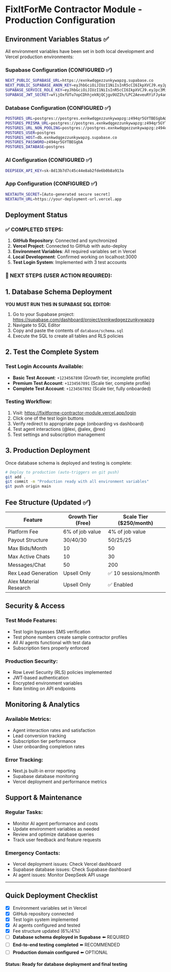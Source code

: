 # FixItForMe Contractor Module - Production Configuration

## Environment Variables Status ✅

All environment variables have been set in both local development and Vercel production environments:

### Supabase Configuration (CONFIGURED ✅)
```bash
NEXT_PUBLIC_SUPABASE_URL=https://exnkwdqgezzunkywapzg.supabase.co
NEXT_PUBLIC_SUPABASE_ANON_KEY=eyJhbGciOiJIUzI1NiIsInR5cCI6IkpXVCJ9.eyJpc3MiOiJzdXBhYmFzZSIsInJlZiI6ImV4bmt3ZHFnZXp6dW5reXdhcHpnIiwicm9sZSI6ImFub24iLCJpYXQiOjE3NTAwMTI5ODksImV4cCI6MjA2NTU4ODk4OX0.My25-INbagSJEEzl6DI2iYeVimlms1p1gs59yPLjUQk
SUPABASE_SERVICE_ROLE_KEY=eyJhbGciOiJIUzI1NiIsInR5cCI6IkpXVCJ9.eyJpc3MiOiJzdXBhYmFzZSIsInJlZiI6ImV4bmt3ZHFnZXp6dW5reXdhcHpnIiwicm9sZSI6InNlcnZpY2Vfcm9sZSIsImlhdCI6MTc1MDAxMjk4OSwiZXhwIjoyMDY1NTg4OTg5fQ.9HGr-QT1xUvQCkKOPPkzBClFixCQ8jXAr4y73_rSooI
SUPABASE_JWT_SECRET=wYijOxfUTu7opCDhhjekNjQCjgu9UZIh/LPC2AeveuRYiFJy4amoGiR1YTOs8lBeDz22uV//SMvH9wxiApT53A==
```

### Database Configuration (CONFIGURED ✅)
```bash
POSTGRES_URL=postgres://postgres.exnkwdqgezzunkywapzg:z494qr5GYTBEGgbA@aws-0-us-east-1.pooler.supabase.com:6543/postgres?sslmode=require&supa=base-pooler.x
POSTGRES_PRISMA_URL=postgres://postgres.exnkwdqgezzunkywapzg:z494qr5GYTBEGgbA@aws-0-us-east-1.pooler.supabase.com:6543/postgres?sslmode=require&supa=base-pooler.x
POSTGRES_URL_NON_POOLING=postgres://postgres.exnkwdqgezzunkywapzg:z494qr5GYTBEGgbA@aws-0-us-east-1.pooler.supabase.com:5432/postgres?sslmode=require
POSTGRES_USER=postgres
POSTGRES_HOST=db.exnkwdqgezzunkywapzg.supabase.co
POSTGRES_PASSWORD=z494qr5GYTBEGgbA
POSTGRES_DATABASE=postgres
```

### AI Configuration (CONFIGURED ✅)
```bash
DEEPSEEK_API_KEY=sk-8d13b7d7c45c44e8ab2fde6b0b8a913a
```

### App Configuration (CONFIGURED ✅)
```bash
NEXTAUTH_SECRET=[Auto-generated secure secret]
NEXTAUTH_URL=https://your-deployment-url.vercel.app
```

## Deployment Status

### ✅ COMPLETED STEPS:
1. **GitHub Repository**: Connected and synchronized
2. **Vercel Project**: Connected to GitHub with auto-deploy
3. **Environment Variables**: All required variables set in Vercel
4. **Local Development**: Confirmed working on localhost:3000
5. **Test Login System**: Implemented with 3 test accounts

### 🔄 NEXT STEPS (USER ACTION REQUIRED):

## 1. Database Schema Deployment

**YOU MUST RUN THIS IN SUPABASE SQL EDITOR:**

1. Go to your Supabase project: https://supabase.com/dashboard/project/exnkwdqgezzunkywapzg
2. Navigate to SQL Editor
3. Copy and paste the contents of `database/schema.sql`
4. Execute the SQL to create all tables and RLS policies

## 2. Test the Complete System

### Test Login Accounts Available:
- **Basic Test Account**: `+1234567890` (Growth tier, incomplete profile)
- **Premium Test Account**: `+1234567891` (Scale tier, complete profile)  
- **Complete Test Account**: `+1234567892` (Scale tier, fully onboarded)

### Testing Workflow:
1. Visit: https://fixitforme-contractor-module.vercel.app/login
2. Click one of the test login buttons
3. Verify redirect to appropriate page (onboarding vs dashboard)
4. Test agent interactions (@lexi, @alex, @rex)
5. Test settings and subscription management

## 3. Production Deployment

Once database schema is deployed and testing is complete:

```bash
# Deploy to production (auto-triggers on git push)
git add .
git commit -m "Production ready with all environment variables"
git push origin main
```

## Fee Structure (Updated ✅)

| Feature | Growth Tier (Free) | Scale Tier ($250/month) |
|---------|-------------------|-------------------------|
| Platform Fee | 6% of job value | 4% of job value |
| Payout Structure | 30/40/30 | 50/25/25 |
| Max Bids/Month | 10 | 50 |
| Max Active Chats | 10 | 30 |
| Messages/Chat | 50 | 200 |
| Rex Lead Generation | Upsell Only | ✅ 10 sessions/month |
| Alex Material Research | Upsell Only | ✅ Enabled |

## Security & Access

### Test Mode Features:
- Test login bypasses SMS verification
- Test phone numbers create sample contractor profiles
- All AI agents functional with test data
- Subscription tiers properly enforced

### Production Security:
- Row Level Security (RLS) policies implemented
- JWT-based authentication
- Encrypted environment variables
- Rate limiting on API endpoints

## Monitoring & Analytics

### Available Metrics:
- Agent interaction rates and satisfaction
- Lead conversion tracking
- Subscription tier performance
- User onboarding completion rates

### Error Tracking:
- Next.js built-in error reporting
- Supabase database monitoring
- Vercel deployment and performance metrics

## Support & Maintenance

### Regular Tasks:
- Monitor AI agent performance and costs
- Update environment variables as needed
- Review and optimize database queries
- Track user feedback and feature requests

### Emergency Contacts:
- Vercel deployment issues: Check Vercel dashboard
- Supabase database issues: Check Supabase dashboard  
- AI agent issues: Monitor DeepSeek API usage

---

## Quick Deployment Checklist

- [x] Environment variables set in Vercel
- [x] GitHub repository connected
- [x] Test login system implemented
- [x] AI agents configured and tested
- [x] Fee structure updated (6%/4%)
- [ ] **Database schema deployed in Supabase** ⬅️ REQUIRED
- [ ] **End-to-end testing completed** ⬅️ RECOMMENDED
- [ ] **Production domain configured** ⬅️ OPTIONAL

**Status: Ready for database deployment and final testing**
